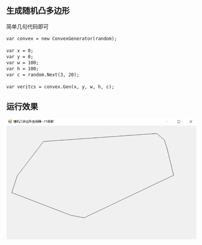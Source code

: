 ## 生成随机凸多边形

简单几句代码即可
```
var convex = new ConvexGenerator(random);

var x = 0;
var y = 0;
var w = 100;
var h = 100;
var c = random.Next(3, 20);

var veritcs = convex.Gen(x, y, w, h, c);
```

## 运行效果
![convex](https://github.com/simplex86/ConvexGen.Net/blob/main/Doc/convex.gif)
